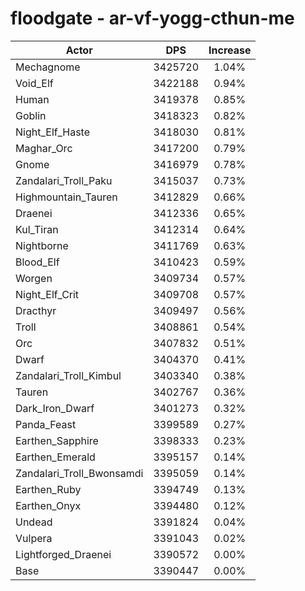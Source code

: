 # floodgate - ar-vf-yogg-cthun-me
| Actor | DPS | Increase |
|---|:---:|:---:|
|Mechagnome|3425720|1.04%|
|Void_Elf|3422188|0.94%|
|Human|3419378|0.85%|
|Goblin|3418323|0.82%|
|Night_Elf_Haste|3418030|0.81%|
|Maghar_Orc|3417200|0.79%|
|Gnome|3416979|0.78%|
|Zandalari_Troll_Paku|3415037|0.73%|
|Highmountain_Tauren|3412829|0.66%|
|Draenei|3412336|0.65%|
|Kul_Tiran|3412314|0.64%|
|Nightborne|3411769|0.63%|
|Blood_Elf|3410423|0.59%|
|Worgen|3409734|0.57%|
|Night_Elf_Crit|3409708|0.57%|
|Dracthyr|3409497|0.56%|
|Troll|3408861|0.54%|
|Orc|3407832|0.51%|
|Dwarf|3404370|0.41%|
|Zandalari_Troll_Kimbul|3403340|0.38%|
|Tauren|3402767|0.36%|
|Dark_Iron_Dwarf|3401273|0.32%|
|Panda_Feast|3399589|0.27%|
|Earthen_Sapphire|3398333|0.23%|
|Earthen_Emerald|3395157|0.14%|
|Zandalari_Troll_Bwonsamdi|3395059|0.14%|
|Earthen_Ruby|3394749|0.13%|
|Earthen_Onyx|3394480|0.12%|
|Undead|3391824|0.04%|
|Vulpera|3391043|0.02%|
|Lightforged_Draenei|3390572|0.00%|
|Base|3390447|0.00%|
